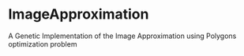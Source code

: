 # ImageApproximation
A Genetic Implementation of the Image Approximation using Polygons optimization problem
